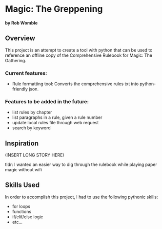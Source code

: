 # Magic: The Greppening
#### by Rob Womble
## Overview
This project is an attempt to create a tool with python that can be used to reference an offline copy of the Comprehensive Rulebook for Magic: The Gathering.

### Current features:
* Rule formatting tool: Converts the comprehensive rules txt into python-friendly json.

### Features to be added in the future:
* list rules by chapter
* list paragraphs in a rule, given a rule number
* update local rules file through web request
* search by keyword

## Inspiration
(INSERT LONG STORY HERE)

tldr: I wanted an easier way to dig through the rulebook while playing paper magic without wifi

## Skills Used
In order to accomplish this project, I had to use the following pythonic skills:
* for loops
* functions
* if/elif/else logic
* etc...
